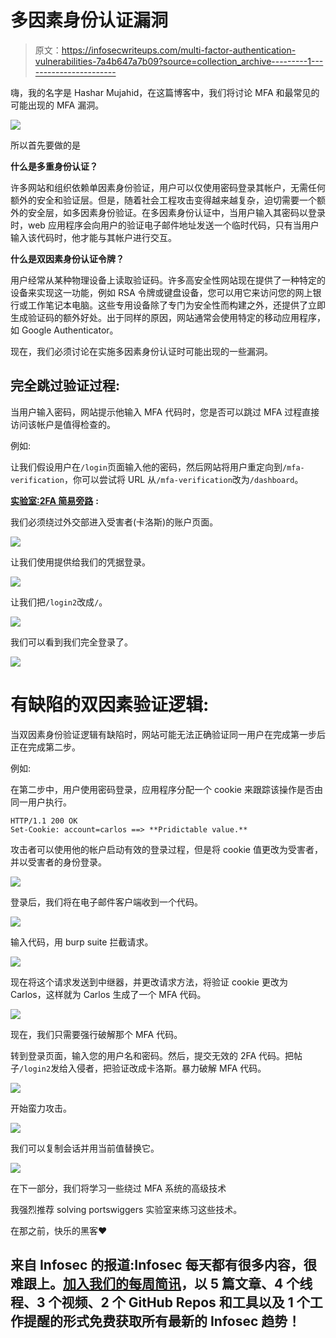 # 多因素身份认证漏洞

> 原文：<https://infosecwriteups.com/multi-factor-authentication-vulnerabilities-7a4b647a7b09?source=collection_archive---------1----------------------->

嗨，我的名字是 Hashar Mujahid，在这篇博客中，我们将讨论 MFA 和最常见的可能出现的 MFA 漏洞。

![](img/15bc1365de9d828d0521ceae0ef5c2a2.png)

所以首先要做的是

**什么是多重身份认证？**

许多网站和组织依赖单因素身份验证，用户可以仅使用密码登录其帐户，无需任何额外的安全和验证层。但是，随着社会工程攻击变得越来越复杂，迫切需要一个额外的安全层，如多因素身份验证。在多因素身份认证中，当用户输入其密码以登录时，web 应用程序会向用户的验证电子邮件地址发送一个临时代码，只有当用户输入该代码时，他才能与其帐户进行交互。

**什么是双因素身份认证令牌？**

用户经常从某种物理设备上读取验证码。许多高安全性网站现在提供了一种特定的设备来实现这一功能，例如 RSA 令牌或键盘设备，您可以用它来访问您的网上银行或工作笔记本电脑。这些专用设备除了专门为安全性而构建之外，还提供了立即生成验证码的额外好处。出于同样的原因，网站通常会使用特定的移动应用程序，如 Google Authenticator。

现在，我们必须讨论在实施多因素身份认证时可能出现的一些漏洞。

## **完全跳过验证过程:**

当用户输入密码，网站提示他输入 MFA 代码时，您是否可以跳过 MFA 过程直接访问该帐户是值得检查的。

例如:

让我们假设用户在`/login`页面输入他的密码，然后网站将用户重定向到`/mfa-verification`，你可以尝试将 URL 从`/mfa-verification`改为`/dashboard`。

[**实验室:2FA 简易旁路**](https://portswigger.net/web-security/authentication/multi-factor/lab-2fa-simple-bypass) **:**

我们必须绕过外交部进入受害者(卡洛斯)的账户页面。

![](img/fd94a9d9b74674a6d543f87aac9b951e.png)

让我们使用提供给我们的凭据登录。

![](img/45b9c108610e1ab26168ed8e0491e1c3.png)

让我们把`/login2`改成`/`。

![](img/b2b6aab0fcea64c597da577e59de34a5.png)

我们可以看到我们完全登录了。

![](img/2011c6fa981f90ba4391dfa5048fb54f.png)

# 有缺陷的双因素验证逻辑:

当双因素身份验证逻辑有缺陷时，网站可能无法正确验证同一用户在完成第一步后正在完成第二步。

例如:

在第二步中，用户使用密码登录，应用程序分配一个 cookie 来跟踪该操作是否由同一用户执行。

```
HTTP/1.1 200 OK 
Set-Cookie: account=carlos ==> **Pridictable value.** 
```

攻击者可以使用他的帐户启动有效的登录过程，但是将 cookie 值更改为受害者，并以受害者的身份登录。

![](img/177bafa6b255522d6ee33e663a273ace.png)

登录后，我们将在电子邮件客户端收到一个代码。

![](img/83a53c1cb0e6418fbd4ce3781b404bc1.png)

输入代码，用 burp suite 拦截请求。

![](img/b38ae7c022c23b64aede5601da348950.png)

现在将这个请求发送到中继器，并更改请求方法，将验证 cookie 更改为 Carlos，这样就为 Carlos 生成了一个 MFA 代码。

![](img/74086f602a7be38aae8273e5ccd8d2c0.png)

现在，我们只需要强行破解那个 MFA 代码。

转到登录页面，输入您的用户名和密码。然后，提交无效的 2FA 代码。把帖子`/login2`发给入侵者，把验证改成卡洛斯。暴力破解 MFA 代码。

![](img/8e1fcb2639a434a21dbcb6196c3a6f6e.png)

开始蛮力攻击。

![](img/20db93f923e13fd30a626b34cc35fccb.png)

我们可以复制会话并用当前值替换它。

![](img/7c7aa3c7eac2235aa9a3763e4fb9d29e.png)

在下一部分，我们将学习一些绕过 MFA 系统的高级技术

我强烈推荐 solving portswiggers 实验室来练习这些技术。

在那之前，快乐的黑客❤

## 来自 Infosec 的报道:Infosec 每天都有很多内容，很难跟上。[加入我们的每周简讯](https://weekly.infosecwriteups.com/)，以 5 篇文章、4 个线程、3 个视频、2 个 GitHub Repos 和工具以及 1 个工作提醒的形式免费获取所有最新的 Infosec 趋势！